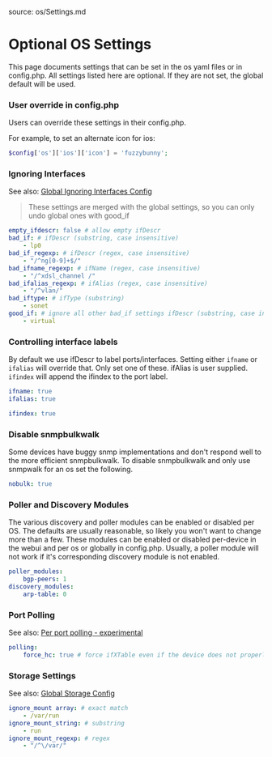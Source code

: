 source: os/Settings.md
# Optional OS Settings

This page documents settings that can be set in the os yaml files or in config.php.
All settings listed here are optional. If they are not set, the global default will be used.

### User override in config.php
Users can override these settings in their config.php.

For example, to set an alternate icon for ios:
```php
$config['os']['ios']['icon'] = 'fuzzybunny';
```

### Ignoring Interfaces
See also: [Global Ignoring Interfaces Config](../../Support/Configuration.md#interfaces-to-be-ignored)

> These settings are merged with the global settings, so you can only undo global ones with good_if

```yaml
empty_ifdescr: false # allow empty ifDescr
bad_if: # ifDescr (substring, case insensitive)
    - lp0
bad_if_regexp: # ifDescr (regex, case insensitive)
    - "/^ng[0-9]+$/"
bad_ifname_regexp: # ifName (regex, case insensitive)
    - "/^xdsl_channel /"
bad_ifalias_regexp: # ifAlias (regex, case insensitive)
    - "/^vlan/"
bad_iftype: # ifType (substring)
    - sonet
good_if: # ignore all other bad_if settings ifDescr (substring, case insensitive)
    - virtual

```

### Controlling interface labels
By default we use ifDescr to label ports/interfaces.
Setting either `ifname` or `ifalias` will override that.  Only set one of these.  ifAlias is user supplied.
`ifindex` will append the ifindex to the port label.

```yaml
ifname: true
ifalias: true

ifindex: true
```

### Disable snmpbulkwalk
Some devices have buggy snmp implementations and don't respond well to the more efficient snmpbulkwalk.
To disable snmpbulkwalk and only use snmpwalk for an os set the following.

```yaml
nobulk: true
```

### Poller and Discovery Modules
The various discovery and poller modules can be enabled or disabled per OS.  The defaults are usually reasonable, so likely you won't want to change more than a few.
These modules can be enabled or disabled per-device in the webui and per os or globally in config.php.
Usually, a poller module will not work if it's corresponding discovery module is not enabled.

```yaml
poller_modules:
    bgp-peers: 1
discovery_modules:
    arp-table: 0
```

### Port Polling
See also: [Per port polling - experimental](../../Support/Performance.md#per-port-polling-experimental)

```yaml
polling:
    force_hc: true # force ifXTable even if the device does not properly report ifHighSpeed
```

### Storage Settings
See also: [Global Storage Config](../../Support/Configuration.md#storage-configuration)

```yaml
ignore_mount array: # exact match
    - /var/run
ignore_mount_string: # substring
    - run
ignore_mount_regexp: # regex
    - "/^\/var/"
```
